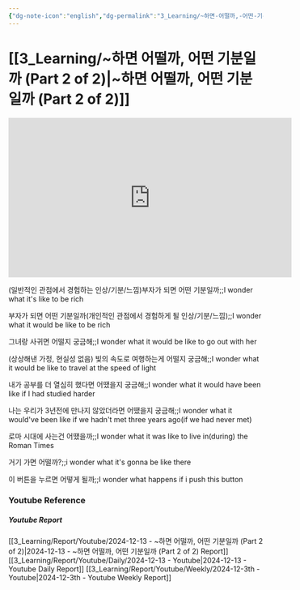 ```yaml
---
{"dg-note-icon":"english","dg-permalink":"3_Learning/~하면-어떨까,-어떤-기분일까-(Part-2-of-2)","created-date":"2024-12-13 11:48:29 pm","date":"2024-12-13","type":"youtube","tags":["youtube","english","flashcards"],"aliases":null,"youtuber":"빨모쌤","channelName":"라이브 아카데미","link":"https://www.youtube.com/watch?v=RHfRT6LKZDA","img":"https://img.youtube.com/vi/RHfRT6LKZDA/0.jpg","dg-publish":true,"permalink":"/3_Learning/~하면-어떨까,-어떤-기분일까-(Part-2-of-2)/","dgPassFrontmatter":true,"noteIcon":"english"}
---
```


# [[3_Learning/~하면 어떨까, 어떤 기분일까 (Part 2 of 2)\|~하면 어떨까, 어떤 기분일까 (Part 2 of 2)]]


<div class="container-root"><span></span></div><div><div class="container-root"><iframe width="560" height="315" src="https://www.youtube.com/embed/RHfRT6LKZDA" title="YouTube video player" frameborder="0" allow="accelerometer; autoplay; clipboard-write; encrypted-media; gyroscope; picture-in-picture; web-share" allowfullscreen=""></iframe></div></div>

(일반적인 관점에서 경험하는 인상/기분/느낌)부자가 되면 어떤 기분일까;;I wonder what it's like to be rich
<!--SR:!2025-01-21,16,290-->
부자가 되면 어떤 기분일까(개인적인 관점에서 경험하게 될 인상/기분/느낌);;I wonder what it would be like to be rich
<!--SR:!2024-12-18,4,270-->
그녀랑 사귀면 어떨지 궁금해;;I wonder what it would be like to go out with her
<!--SR:!2025-01-20,15,290-->
(상상해낸 가정, 현실성 없음) 빛의 속도로 여행하는게 어떨지 궁금해;;I wonder what it would be like to travel at the speed of light
<!--SR:!2025-01-14,12,270-->
내가 공부를 더 열심히 했다면 어땠을지 궁금해;;I wonder what it would have been like if I had studied harder
<!--SR:!2025-01-20,15,290-->
나는 우리가 3년전에 만나지 않았더라면 어땠을지 궁금해;;I wonder what it would've been like if we hadn't met three years ago(if we had never met)
<!--SR:!2025-01-18,15,290-->

로마 시대에 사는건 어땠을까;;I wonder what it was like to live in(during) the Roman Times
<!--SR:!2025-01-13,11,270-->
거기 가면 어떨까?;;i wonder what it's gonna be like there
<!--SR:!2025-01-06,1,190-->

이 버튼을 누르면 어떻게 될까;;I wonder what happens if i push this button
<!--SR:!2025-01-18,15,290-->











### Youtube Reference
##### Youtube Report
[[3_Learning/Report/Youtube/2024-12-13 - ~하면 어떨까, 어떤 기분일까 (Part 2 of 2)\|2024-12-13 - ~하면 어떨까, 어떤 기분일까 (Part 2 of 2) Report]]
[[3_Learning/Report/Youtube/Daily/2024-12-13 - Youtube\|2024-12-13 - Youtube Daily Report]]
[[3_Learning/Report/Youtube/Weekly/2024-12-3th - Youtube\|2024-12-3th - Youtube Weekly Report]]

